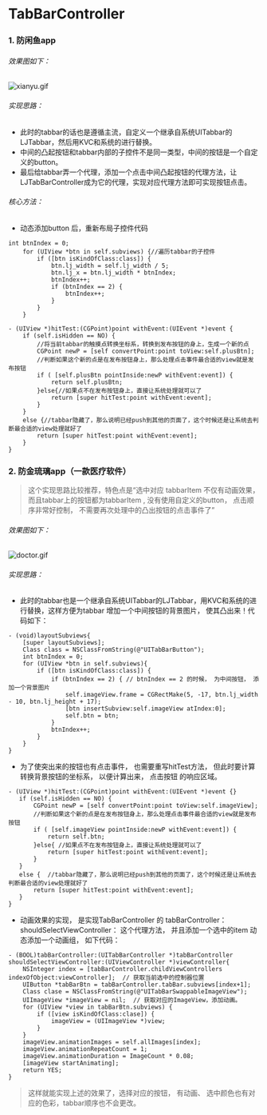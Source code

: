 # TabBarController
###  1. 防闲鱼app 
######  效果图如下：
![xianyu.gif](https://upload-images.jianshu.io/upload_images/1471722-3626a44d6b9a4079.gif?imageMogr2/auto-orient/strip)
######  实现思路：
- 此时的tabbar的话也是遵循主流，自定义一个继承自系统UITabbar的LJTabbar，然后用KVC和系统的进行替换。
- 中间的凸起按钮和tabbar内部的子控件不是同一类型，中间的按钮是一个自定义的button。
- 最后给tabbar弄一个代理，添加一个点击中间凸起按钮的代理方法，让LJTabBarController成为它的代理，实现对应代理方法即可实现按钮点击。
######  核心方法：
- 动态添加button 后，重新布局子控件代码
```
int btnIndex = 0;
    for (UIView *btn in self.subviews) {//遍历tabbar的子控件
        if ([btn isKindOfClass:class]) {
            btn.lj_width = self.lj_width / 5;
            btn.lj_x = btn.lj_width * btnIndex;
            btnIndex++;
            if (btnIndex == 2) {
                btnIndex++;
            }
        }
    }
```
``` objc
- (UIView *)hitTest:(CGPoint)point withEvent:(UIEvent *)event {
    if (self.isHidden == NO) {
        //将当前tabbar的触摸点转换坐标系，转换到发布按钮的身上，生成一个新的点
        CGPoint newP = [self convertPoint:point toView:self.plusBtn];
        //判断如果这个新的点是在发布按钮身上，那么处理点击事件最合适的view就是发布按钮
        if ( [self.plusBtn pointInside:newP withEvent:event]) {
            return self.plusBtn;
        }else{//如果点不在发布按钮身上，直接让系统处理就可以了
            return [super hitTest:point withEvent:event];
        }
    }
    else {//tabbar隐藏了，那么说明已经push到其他的页面了，这个时候还是让系统去判断最合适的view处理就好了
        return [super hitTest:point withEvent:event];
    }
}
```
### 2. 防金琉璃app（一款医疗软件）
> 这个实现思路比较推荐，特色点是“选中对应 tabbarItem 不仅有动画效果， 而且tabbar上的按钮都为tabbarItem , 没有使用自定义的button， 点击顺序非常好控制， 不需要再次处理中的凸出按钮的点击事件了” 
######  效果图如下：
![doctor.gif](https://upload-images.jianshu.io/upload_images/1471722-67321f84bfa601f5.gif?imageMogr2/auto-orient/strip)
######  实现思路：
- 此时的tabbar也是一个继承自系统UITabbar的LJTabbar，用KVC和系统的进行替换，这样方便为tabbar 增加一个中间按钮的背景图片， 使其凸出来！代码如下：
```
- (void)layoutSubviews{
    [super layoutSubviews];
    Class class = NSClassFromString(@"UITabBarButton");
    int btnIndex = 0;
    for (UIView *btn in self.subviews){
        if ([btn isKindOfClass:class]) {
            if (btnIndex == 2) { // btnIndex == 2 的时候， 为中间按钮， 添加一个背景图片
                self.imageView.frame = CGRectMake(5, -17, btn.lj_width - 10, btn.lj_height + 17);
                [btn insertSubview:self.imageView atIndex:0];
                self.btn = btn;
            }
            btnIndex++;
        }
    }
}
```

- 为了使突出来的按钮也有点击事件， 也需要重写hitTest方法， 但此时要计算转换背景按钮的坐标系， 以便计算出来， 点击按钮 的响应区域。
 ```
- (UIView *)hitTest:(CGPoint)point withEvent:(UIEvent *)event {}
    if (self.isHidden == NO) {
        CGPoint newP = [self convertPoint:point toView:self.imageView];
        //判断如果这个新的点是在发布按钮身上，那么处理点击事件最合适的view就是发布按钮
        if ( [self.imageView pointInside:newP withEvent:event]) {
            return self.btn;
        }else{ //如果点不在发布按钮身上，直接让系统处理就可以了
            return [super hitTest:point withEvent:event];
        }
    }
    else {  //tabbar隐藏了，那么说明已经push到其他的页面了，这个时候还是让系统去判断最合适的view处理就好了
        return [super hitTest:point withEvent:event];
    }
}
```
- 动画效果的实现， 是实现TabBarController 的 tabBarController：shouldSelectViewController： 这个代理方法， 并且添加一个选中的item 动态添加一个动画组， 如下代码：
```
- (BOOL)tabBarController:(UITabBarController *)tabBarController shouldSelectViewController:(UIViewController *)viewController{
    NSInteger index = [tabBarController.childViewControllers indexOfObject:viewController];  // 获取当前选中的控制器位置
    UIButton *tabBarBtn = tabBarController.tabBar.subviews[index+1];
    Class clase = NSClassFromString(@"UITabBarSwappableImageView");
    UIImageView *imageView = nil;  // 获取对应的ImageView，添加动画。
    for (UIView *view in tabBarBtn.subviews) {
        if ([view isKindOfClass:clase]) {
            imageView = (UIImageView *)view;
        }
    }
    imageView.animationImages = self.allImages[index];
    imageView.animationRepeatCount = 1;
    imageView.animationDuration = ImageCount * 0.08;
    [imageView startAnimating];
    return YES;
}
```
> 这样就能实现上述的效果了，选择对应的按钮， 有动画、 选中颜色也有对应的色彩，tabbar顺序也不会更改。

